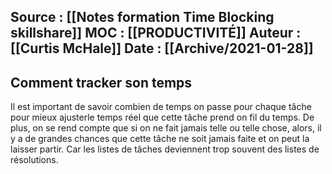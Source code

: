 Source : [[Notes formation Time Blocking skillshare]]
MOC : [[PRODUCTIVITÉ]]
Auteur : [[Curtis McHale]]
Date : [[Archive/2021-01-28]]
---

## Comment tracker son temps 
Il est important de savoir combien de temps on passe pour chaque tâche pour mieux ajusterle temps réel que cette tâche prend on fil du temps.
De plus, on se rend compte que si on ne fait jamais telle ou telle chose, alors, il y a de grandes chances que cette tâche ne soit jamais faite et on peut la laisser partir. Car les listes de tâches deviennent trop souvent des listes de résolutions.